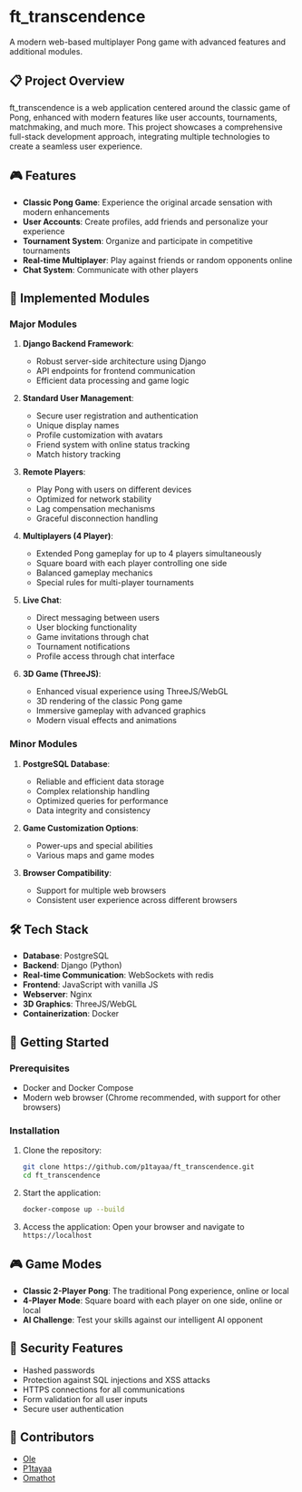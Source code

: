 # ft_transcendence

A modern web-based multiplayer Pong game with advanced features and additional modules.

## 📋 Project Overview

ft_transcendence is a web application centered around the classic game of Pong, enhanced with modern features like user accounts, tournaments, matchmaking, and much more. This project showcases a comprehensive full-stack development approach, integrating multiple technologies to create a seamless user experience.

## 🎮 Features

- **Classic Pong Game**: Experience the original arcade sensation with modern enhancements
- **User Accounts**: Create profiles, add friends and personalize your experience
- **Tournament System**: Organize and participate in competitive tournaments
- **Real-time Multiplayer**: Play against friends or random opponents online
- **Chat System**: Communicate with other players

## 🧩 Implemented Modules

### Major Modules

1. **Django Backend Framework**: 
   - Robust server-side architecture using Django
   - API endpoints for frontend communication
   - Efficient data processing and game logic

2. **Standard User Management**: 
   - Secure user registration and authentication
   - Unique display names
   - Profile customization with avatars
   - Friend system with online status tracking
   - Match history tracking

3. **Remote Players**:
   - Play Pong with users on different devices
   - Optimized for network stability
   - Lag compensation mechanisms
   - Graceful disconnection handling

4. **Multiplayers (4 Player)**:
   - Extended Pong gameplay for up to 4 players simultaneously
   - Square board with each player controlling one side
   - Balanced gameplay mechanics
   - Special rules for multi-player tournaments

5. **Live Chat**:
   - Direct messaging between users
   - User blocking functionality
   - Game invitations through chat
   - Tournament notifications
   - Profile access through chat interface

6. **3D Game (ThreeJS)**:
   - Enhanced visual experience using ThreeJS/WebGL
   - 3D rendering of the classic Pong game
   - Immersive gameplay with advanced graphics
   - Modern visual effects and animations
<!-- 
7. **Server-Side Pong**:
   - Game logic implemented on the server
   - Reduced cheating possibilities
   - Consistent gameplay experience
   - API for game state manipulation -->

### Minor Modules

1. **PostgreSQL Database**:
   - Reliable and efficient data storage
   - Complex relationship handling
   - Optimized queries for performance
   - Data integrity and consistency

2. **Game Customization Options**:
   - Power-ups and special abilities
   - Various maps and game modes

3. **Browser Compatibility**:
   - Support for multiple web browsers
   - Consistent user experience across different browsers

## 🛠️ Tech Stack

- **Database**: PostgreSQL
- **Backend**: Django (Python)
- **Real-time Communication**: WebSockets with redis
- **Frontend**: JavaScript with vanilla JS
- **Webserver**: Nginx
- **3D Graphics**: ThreeJS/WebGL
- **Containerization**: Docker

## 🚀 Getting Started

### Prerequisites

- Docker and Docker Compose
- Modern web browser (Chrome recommended, with support for other browsers)

### Installation

1. Clone the repository:
   ```bash
   git clone https://github.com/p1tayaa/ft_transcendence.git
   cd ft_transcendence
   ```

2. Start the application:
   ```bash
   docker-compose up --build
   ```

3. Access the application:
   Open your browser and navigate to `https://localhost`

## 🎮 Game Modes

- **Classic 2-Player Pong**: The traditional Pong experience, online or local
- **4-Player Mode**: Square board with each player on one side, online or local
- **AI Challenge**: Test your skills against our intelligent AI opponent

## 🔐 Security Features

- Hashed passwords
- Protection against SQL injections and XSS attacks
- HTTPS connections for all communications
- Form validation for all user inputs
- Secure user authentication

## 👥 Contributors

- [Ole](https://github.com/olebol)
- [P1tayaa](https://github.com/p1tayaa)
- [Omathot](https://github.com/omathot)
